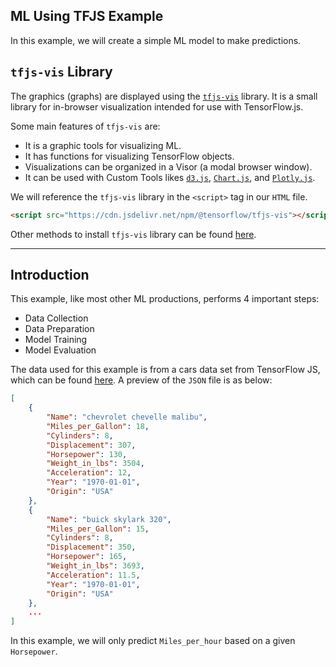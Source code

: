## ML Using TFJS Example

In this example, we will create a simple ML model to make predictions.

## `tfjs-vis` Library

The graphics (graphs) are displayed using the [`tfjs-vis`](https://js.tensorflow.org/api_vis/1.5.1/) library. It is a small library for in-browser visualization intended for use with TensorFlow.js.

Some main features of `tfjs-vis` are:

* It is a graphic tools for visualizing ML.
* It has functions for visualizing TensorFlow objects.
* Visualizations can be organized in a Visor (a modal browser window).
* It can be used with Custom Tools likes [`d3.js`](https://d3js.org/), [`Chart.js`](https://www.chartjs.org/), and [`Plotly.js`](https://plotly.com/javascript/).

We will reference the `tfjs-vis` library in the `<script>` tag in our `HTML` file.

```html
<script src="https://cdn.jsdelivr.net/npm/@tensorflow/tfjs-vis"></script>
```

Other methods to install `tfjs-vis` library can be found [here](https://www.npmjs.com/package/@tensorflow/tfjs-vis#Installation).

---

## Introduction

This example, like most other ML productions, performs 4 important steps:

* Data Collection
* Data Preparation
* Model Training
* Model Evaluation

The data used for this example is from a cars data set from TensorFlow JS, which can be found [here](https://storage.googleapis.com/tfjs-tutorials/carsData.json). A preview of the `JSON` file is as below:

```json
[
    {
        "Name": "chevrolet chevelle malibu",
        "Miles_per_Gallon": 18,
        "Cylinders": 8,
        "Displacement": 307,
        "Horsepower": 130,
        "Weight_in_lbs": 3504,
        "Acceleration": 12,
        "Year": "1970-01-01",
        "Origin": "USA"
    },
    {
        "Name": "buick skylark 320",
        "Miles_per_Gallon": 15,
        "Cylinders": 8,
        "Displacement": 350,
        "Horsepower": 165,
        "Weight_in_lbs": 3693,
        "Acceleration": 11.5,
        "Year": "1970-01-01",
        "Origin": "USA"
    },
    ...
]
```

In this example, we will only predict `Miles_per_hour` based on a given `Horsepower`.
